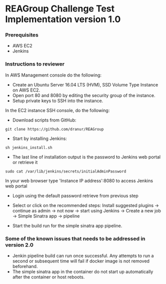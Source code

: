 # REAGroup Challenge Test Implementation version 1.0

### Prerequisites

- AWS EC2
- Jenkins 

### Instructions to reviewer

In AWS Management console do the following:

- Create an Ubuntu Server 16.04 LTS (HVM), SSD Volume Type Instance on AWS EC2.
- Open port 80 and 8080 by editing the security group of the instance.
- Setup private keys to SSH into the instance.


In the EC2 instance SSH console, do the following:

- Download scripts from GitHub:

```
git clone https://github.com/dranur/REAGroup
```
- Start by installing Jenkins:

```
sh jenkins_install.sh
```
- The last line of installation output is the password to Jenkins web portal or retrieve it
```
sudo cat /var/lib/jenkins/secrets/initialAdminPassword
```

In your web browser type 'Instance IP address':8080 to access Jenkins web portal

- Login using the default password retrieve from previous step
- Select or click on the recommended steps: Install suggested plugins -> continue as admin -> not now -> start using Jenkins -> Create a new job -> Simple Sinatra app -> pipeline

- Start the build run for the simple sinatra app pipeline.

### Some of the known issues that needs to be addressed in version 2.0

- Jenkin pipeline build can run once successful. Any attempts to run a second or subsequent time  will fail if docker image is not removed beforehand.
- The simple sinatra app in the container do not start up automatically after the container or host reboots.









